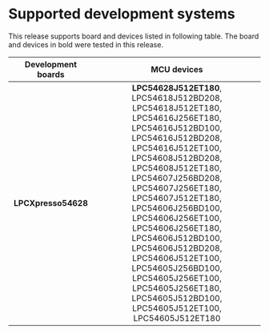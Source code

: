 # Supported development systems

This release supports board and devices listed in following table. The board and devices in bold were tested in this release.

|Development boards|MCU devices|
|:--:              |:--:       |
|**LPCXpresso54628**|**LPC54628J512ET180**, LPC54618J512BD208, LPC54618J512ET180,<br> LPC54616J256ET180, LPC54616J512BD100, LPC54616J512BD208,<br> LPC54616J512ET100, LPC54608J512BD208, LPC54608J512ET180,<br> LPC54607J256BD208, LPC54607J256ET180, LPC54607J512ET180,<br> LPC54606J256BD100, LPC54606J256ET100, LPC54606J256ET180,<br> LPC54606J512BD100, LPC54606J512BD208, LPC54606J512ET100,<br> LPC54605J256BD100, LPC54605J256ET100, LPC54605J256ET180,<br> LPC54605J512BD100, LPC54605J512ET100, LPC54605J512ET180<br>|
